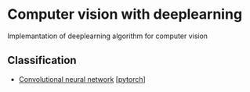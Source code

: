 # Computer vision with deeplearning

Implemantation of deeplearning algorithm for computer vision
## Classification
- [Convolutional neural network](Convolutional%20Neural%20Network) [[pytorch](Convolutional%20Neural%20Network/pytorch_convnet/CNN.ipynb)]
